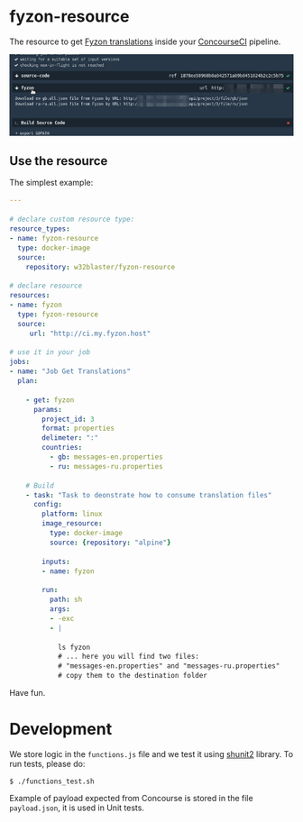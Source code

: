 # fyzon-resource

The resource to get [Fyzon translations](https://github.com/w32blaster/fyzon) inside your [ConcourseCI](http://concourse.ci/) pipeline.

![Fyzon resource ConcourseCI Screenshot](https://raw.githubusercontent.com/w32blaster/fyzon-resource/master/img/screenshot1.jpg)

## Use the resource

The simplest example:

```yml
---

# declare custom resource type:
resource_types:
- name: fyzon-resource
  type: docker-image
  source:
    repository: w32blaster/fyzon-resource
    
# declare resource
resources:
- name: fyzon
  type: fyzon-resource
  source:
     url: "http://ci.my.fyzon.host"

# use it in your job
jobs:
- name: "Job Get Translations"
  plan:

    - get: fyzon
      params:
        project_id: 3
        format: properties
        delimeter: ":"
        countries:
          - gb: messages-en.properties
          - ru: messages-ru.properties

    # Build
    - task: "Task to deonstrate how to consume translation files"
      config:
        platform: linux
        image_resource:
          type: docker-image
          source: {repository: "alpine"}

        inputs:
        - name: fyzon

        run:
          path: sh
          args:
          - -exc
          - |
            
            ls fyzon        
            # ... here you will find two files: 
            # "messages-en.properties" and "messages-ru.properties"
            # copy them to the destination folder

```

Have fun.

# Development

We store logic in the `functions.js` file and we test it using [shunit2](https://github.com/kward/shunit2) library. To run tests, please do:

```
$ ./functions_test.sh
```

Example of payload expected from Concourse is stored in the file `payload.json`, it is used in Unit tests.
